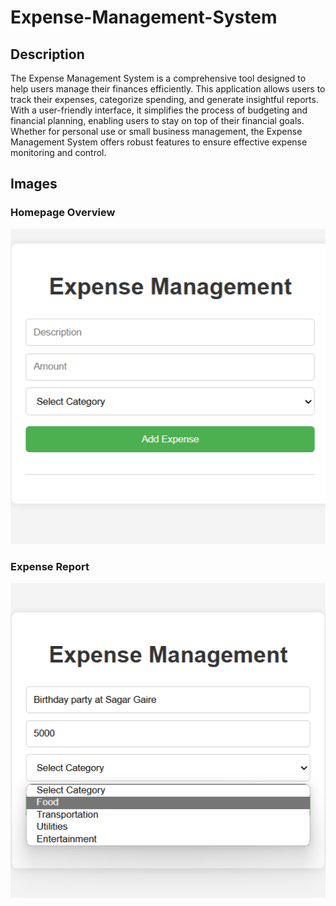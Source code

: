 # Expense-Management-System

## Description
The Expense Management System is a comprehensive tool designed to help users manage their finances efficiently. This application allows users to track their expenses, categorize spending, and generate insightful reports. With a user-friendly interface, it simplifies the process of budgeting and financial planning, enabling users to stay on top of their financial goals. Whether for personal use or small business management, the Expense Management System offers robust features to ensure effective expense monitoring and control.

## Images

### Homepage Overview
![Dashboard](images/Homepage.png "Homepage")

### Expense Report
![Expense Report](images/Homepage_Input.png "Homepage with input")
